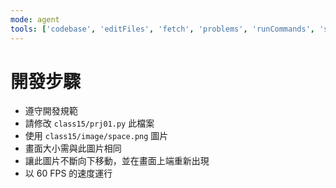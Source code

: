 ```yaml
---
mode: agent
tools: ['codebase', 'editFiles', 'fetch', 'problems', 'runCommands', 'search', 'searchResults', 'terminalLastCommand', 'terminalSelection', 'usages']
---
```


# 開發步驟

- 遵守開發規範
- 請修改 `class15/prj01.py` 此檔案
- 使用 `class15/image/space.png` 圖片
- 畫面大小需與此圖片相同
- 讓此圖片不斷向下移動，並在畫面上端重新出現
- 以 60 FPS 的速度運行